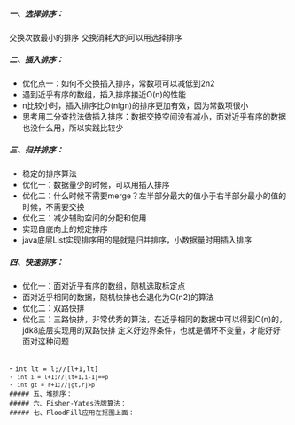 ##### 一、选择排序：
交换次数最小的排序
交换消耗大的可以用选择排序
##### 二、插入排序：
- 优化点一：如何不交换插入排序，常数项可以减低到2n2
- 遇到近乎有序的数组，插入排序接近O(n)的性能
- n比较小时，插入排序比O(nlgn)的排序更加有效，因为常数项很小
- 思考用二分查找法做插入排序：数据交换空间没有减小，面对近乎有序的数据也没什么用，所以实践比较少
##### 三、归并排序：
- 稳定的排序算法
- 优化一：数据量少的时候，可以用插入排序
- 优化二：什么时候不需要merge？左半部分最大的值小于右半部分最小的值的时候，不需要交换
- 优化三：减少辅助空间的分配和使用
- 实现自底向上的规定排序
- java底层List实现排序用的是就是归并排序，小数据量时用插入排序
##### 四、快速排序：
- 优化一：面对近乎有序的数组，随机选取标定点
- 面对近乎相同的数据，随机快排也会退化为O(n2)的算法
- 优化二：双路快排
- 优化三：三路快排，非常优秀的算法，在近乎相同的数据中可以得到O(n)的，jdk8底层实现用的双路快排
定义好边界条件，也就是循环不变量，才能好好面对这种问题
</br>
- <code>int lt = l;//[l+1,lt]<p</code>
- <code>int i = l+1;//[lt+1,i-1]==p</code>
- <code>int gt = r+1;//[gt,r]>p</code>
##### 五、堆排序：
##### 六、Fisher-Yates洗牌算法：
##### 七、FloodFill应用在抠图上面：
